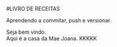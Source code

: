 #LIVRO DE RECEITAS 

Aprendendo a commitar, push e versionar. 

Seja bem vindo.  
Aqui é a casa da Mae Joana. KKKKK
